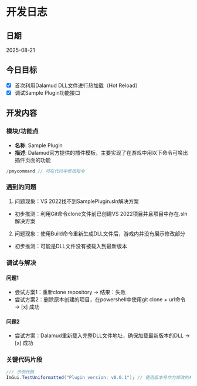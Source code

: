# 开发日志

## 日期
2025-08-21

## 今日目标
- [x] 首次利用Dalamud DLL文件进行热加载（Hot Reload）
- [x] 调试Sample Plugin功能接口  

## 开发内容
### 模块/功能点
- **名称**: Sample Plugin
- **描述**: Dalamud官方提供的插件模板，主要实现了在游戏中用以下命令可唤出插件页面的功能
```C# 
/pmycommand // 可在代码中修改指令
```

### 遇到的问题
1. 问题现象：VS 2022找不到SamplePlugin.sln解决方案
- 初步推测：利用Git命令clone文件前已创建VS 2022项目并且项目中存在.sln解决方案 

2. 问题现象：使用Build命令重新生成DLL文件后，游戏内并没有展示修改部分
- 初步推测：可能是DLL文件没有被载入到最新版本

### 调试与解决
#### 问题1
- 尝试方案1：重新clone repository → 结果：失败   
- 尝试方案2：删除原本创建的项目，在powershell中使用git clone + url命令 → [x] 成功

#### 问题2
- 尝试方案：Dalamud重新载入完整DLL文件地址，确保加载最新版本的DLL → [x] 成功

### 关键代码片段
```C#
/// 示例代码
ImGui.TestUniformatted("Plugin version: v0.0.1"); // 使用版本号作为修改的标准，时刻关注DLL文件的修改时间
```
